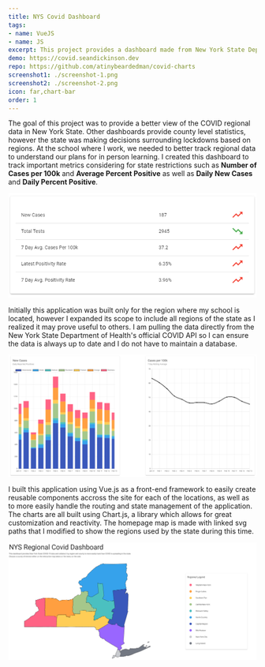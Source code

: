 ```yaml
---
title: NYS Covid Dashboard
tags: 
- name: VueJS
- name: JS
excerpt: This project provides a dashboard made from New York State Department of Health data to visualize COVID-19 cases. The goal of this project was to provide a better view of the regional data, as most other visualizations only gave information by county.
demo: https://covid.seandickinson.dev
repo: https://github.com/atinybeardedman/covid-charts
screenshot1: ./screenshot-1.png
screenshot2: ./screenshot-2.png
icon: far,chart-bar
order: 1
---
```

The goal of this project was to provide a better view of the COVID regional data in New York State. Other dashboards provide county level statistics, however the state was making decisions surrounding lockdowns based on regions. At the school where I work, we needed to better track regional data to understand our plans for in person learning. I created this dashboard to track important metrics considering for state restrictions such as **Number of Cases per 100k** and **Average Percent Positive** as well as **Daily New Cases** and **Daily Percent Positive**. 

![Fig. 1 - Table of metrics](./table.png)

Initially this application was built only for the region where my school is located, however I expanded its scope to include all regions of the state as I realized it may prove useful to others. I am pulling the data directly from the New York State Department of Health's official COVID API so I can ensure the data is always up to date and I do not have to maintain a database. 

![Fig. 2 - Example charts of regional case data](./charts.png)

I built this application using Vue.js as a front-end framework to easily create reusable components accross the site for each of the locations, as well as to more easily handle the routing and state management of the application. The charts are all built using Chart.js, a library which allows for great customization and reactivity. The homepage map is made with linked svg paths that I modified to show the regions used by the state during this time.

![Fig. 3 - Interactive linked svg map of New York Regions](./map.png)